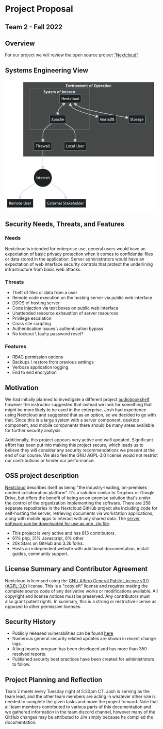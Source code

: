 # Project Proposal
Team 2 - Fall 2022
---

Overview
-
For our project we will review the open source project ["Nextcloud"](https://github.com/nextcloud)

Systems Engineering View
-

![System Engineering View](https://github.com/unosec/project/blob/main/images/sev.png "System Engineering View")


Security Needs, Threats, and Features
-
### Needs
Nextcloud is intended for enterprise use, general users would have an expectation of basic privacy protection when it comes to confidential files or data stored in the application. Server administrators would have an expectation of web interface security controls that protect the underlining infrastructure from basic web attacks.

### Threats
- Theft of files or data from a user
- Remote code execution on the hosting server via public web interface
- DDOS of hosting server
- Code injection via text boxes on public web interface
- Unattended resource exhaustion of server resources
- Privilege escalation
- Cross site scripting
- Authentication issues \ authentication bypass 
- No lockout \ faulty password reset?

### Features
- RBAC permission options 
- Backups \ restore from previous settings
- Verbose application logging 
- End to end encryption


Motivation 
-
We had initially planned to investigate a different project [audiobookshelf](https://github.com/advplyr/audiobookshelf) however the instructor suggested that instead we look for something that might be more likely to be used in the enterprise.  Josh had experience using Nextcloud and suggested that as an option, so we decided to go with that.  Since this is a large system with a server component, desktop component, and mobile components there should be many areas available for further security analysis.

Additionally, this project appears very active and well updated. Significant effort has been put into making this project secure, which leads us to believe they will consider any security recommendations we present at the end of our course.  We also feel the GNU AGPL-3.0 license would not restrict our contributions or hinder our performance.


OSS project description
-
[Nextcloud](https://nextcloud.com) describes itself as being "the industry-leading, on-premises content collaboration platform".  It's a solution similar to Dropbox or Google Drive, but offers the benefit of being an on-premise solution that's under the control of the organization implementing the software.  There are 258 separate repositories in the Nextcloud GitHub project site including code for self-hosting the server, retrieving documents via workstation applications, along with mobile apps to interact with any shared data. The [server software can be downloaded for use as one .zip file](https://download.nextcloud.com/server/releases/latest.zip).
 
- This project is very active and has 813 contributors. 
- 61% php, 31% Javascript, 8% other
- 20k Stars on GitHub and 3.2k forks. 
- Hosts an independent website with additional documentation, install guides, community support.



License Summary and Contributor Agreement
-
Nextcloud is licensed using the [GNU Affero General Public License v3.0 (AGPL-3.0)](https://www.gnu.org/licenses/agpl-3.0.en.html) license.  This is a "copyleft" license and requires making the complete source code of any derivative works or modifications available.   All copyright and license notices must be preserved.  Any contributors must also grant patent rights.  In summary, this is a strong or restrictive license as opposed to other permissive licenses.


Security History
-
- Publicly released vulnerabilities can be found [here](https://www.cvedetails.com/vendor/15913/Nextcloud.html)
- Numerous general security related updates are shown in recent change logs. 
- A bug bounty program has been developed and has more than 350 resolved reports.
- Published security best practices have been created for administrators to follow.


Project Planning and Reflection
-
Team 2 meets every Tuesday night at 5:30pm CT.  Josh is serving as the team lead, and the other team members are acting in whatever other role is needed to complete the given tasks and move the project forward.  Note that all team members contributed to various parts of this documentation and we gathered information in the team discord channel, however many of the GitHub changes may be attributed to Jim simply because he compiled the documentation.







